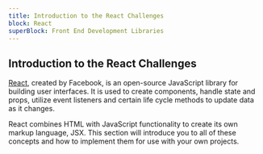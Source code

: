```yaml
---
title: Introduction to the React Challenges
block: React
superBlock: Front End Development Libraries
---
```


## Introduction to the React Challenges

[React](https://reactjs.org/), created by Facebook, is an open-source JavaScript library for building user interfaces. It is used to create components, handle state and props, utilize event listeners and certain life cycle methods to update data as it changes.

React combines HTML with JavaScript functionality to create its own markup language, JSX. This section will introduce you to all of these concepts and how to implement them for use with your own projects.
